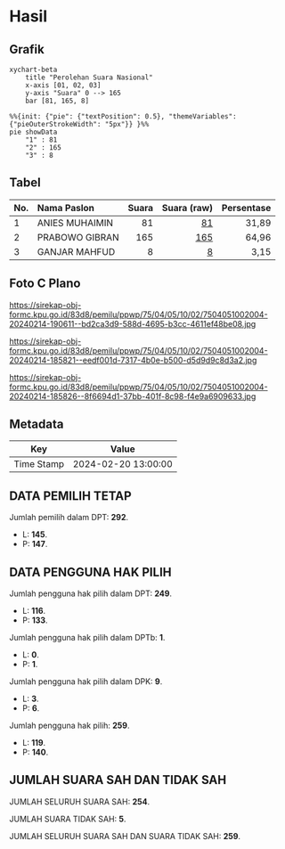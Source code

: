 # Hasil

## Grafik

```mermaid
xychart-beta
    title "Perolehan Suara Nasional"
    x-axis [01, 02, 03]
    y-axis "Suara" 0 --> 165
    bar [81, 165, 8]
```

```mermaid
%%{init: {"pie": {"textPosition": 0.5}, "themeVariables": {"pieOuterStrokeWidth": "5px"}} }%%
pie showData
    "1" : 81
    "2" : 165
    "3" : 8
```

## Tabel

| No. | Nama Paslon    | Suara | Suara (raw) | Persentase |
|:--- |:-------------- | -----:| -----------:| ----------:|
| 1   | ANIES MUHAIMIN | 81    | [81][p-1]   | 31,89      |
| 2   | PRABOWO GIBRAN | 165   | [165][p-2]  | 64,96      |
| 3   | GANJAR MAHFUD  | 8     | [8][p-3]    | 3,15       |


[p-1]: https://github.com/gigit-pemilu/pemilu-2024/blob/main/pilpres/hitung-suara/sub/75-gorontalo/sub/04-pohuwato/sub/05-paguat/sub/1002-pentadu/sub/004-tps/sub/paslon-1.txt
[p-2]: https://github.com/gigit-pemilu/pemilu-2024/blob/main/pilpres/hitung-suara/sub/75-gorontalo/sub/04-pohuwato/sub/05-paguat/sub/1002-pentadu/sub/004-tps/sub/paslon-2.txt
[p-3]: https://github.com/gigit-pemilu/pemilu-2024/blob/main/pilpres/hitung-suara/sub/75-gorontalo/sub/04-pohuwato/sub/05-paguat/sub/1002-pentadu/sub/004-tps/sub/paslon-3.txt

## Foto C Plano

https://sirekap-obj-formc.kpu.go.id/83d8/pemilu/ppwp/75/04/05/10/02/7504051002004-20240214-190611--bd2ca3d9-588d-4695-b3cc-4611ef48be08.jpg

https://sirekap-obj-formc.kpu.go.id/83d8/pemilu/ppwp/75/04/05/10/02/7504051002004-20240214-185821--eedf001d-7317-4b0e-b500-d5d9d9c8d3a2.jpg

https://sirekap-obj-formc.kpu.go.id/83d8/pemilu/ppwp/75/04/05/10/02/7504051002004-20240214-185826--8f6694d1-37bb-401f-8c98-f4e9a6909633.jpg


## Metadata

| Key        | Value               |
| ---------- | ------------------- |
| Time Stamp | 2024-02-20 13:00:00 |


## DATA PEMILIH TETAP

Jumlah pemilih dalam DPT: **292**.
 * L: **145**.
 * P: **147**.

## DATA PENGGUNA HAK PILIH

Jumlah pengguna hak pilih dalam DPT: **249**.
 * L: **116**.
 * P: **133**.

Jumlah pengguna hak pilih dalam DPTb: **1**.
 * L: **0**.
 * P: **1**.

Jumlah pengguna hak pilih dalam DPK: **9**.
 * L: **3**.
 * P: **6**.

Jumlah pengguna hak pilih: **259**.
 * L: **119**.
 * P: **140**.

## JUMLAH SUARA SAH DAN TIDAK SAH

JUMLAH SELURUH SUARA SAH: **254**.

JUMLAH SUARA TIDAK SAH: **5**.

JUMLAH SELURUH SUARA SAH DAN SUARA TIDAK SAH: **259**.


